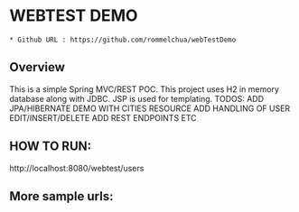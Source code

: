 # WEBTEST DEMO
    * Github URL : https://github.com/rommelchua/webTestDemo

## Overview
This is a simple Spring MVC/REST POC. This project uses H2 in memory database along with JDBC. JSP is used for templating.
TODOS:
ADD JPA/HIBERNATE DEMO WITH CITIES RESOURCE
ADD HANDLING OF USER EDIT/INSERT/DELETE 
ADD REST ENDPOINTS
ETC

## HOW TO RUN:
http://localhost:8080/webtest/users

## More sample urls:
